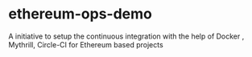 # ethereum-ops-demo
A initiative to setup the continuous integration with the help of Docker , Mythrill, Circle-CI for Ethereum based projects 
